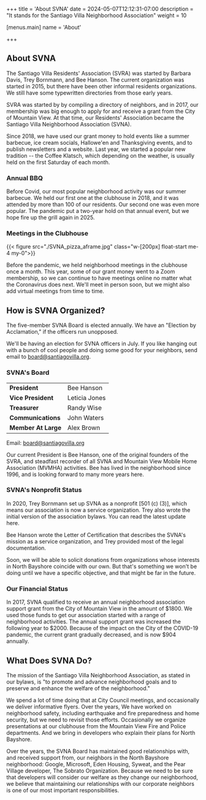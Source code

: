+++
title = 'About SVNA'
date = 2024-05-07T12:12:31-07:00
description = "It stands for the Santiago Villa Neighborhood Association"
weight = 10

[menus.main]
    name = 'About'

+++

## About SVNA

The Santiago Villa Residents' Association (SVRA) was started by Barbara Davis, Trey Bornmann, and Bee Hanson. The current organization was started in 2015, but there have been other informal residents organizations. We still have some typewritten directories from those early years.

SVRA was started by by compiling a directory of neighbors, and in 2017, our membership was big enough to apply for and receive a grant from the City of Mountain View. At that time, our Residents' Association became the Santiago Villa Neighborhood Association (SVNA).

Since 2018, we have used our grant money to hold events like a summer barbecue, ice cream socials, Hallowe'en and Thanksgiving events, and to publish newsletters and a website. Last year, we started a popular new tradition -- the Coffee Klatsch, which depending on the weather, is usually held on the first Saturday of each month. 

### Annual BBQ

Before Covid, our most popular neighborhood activity was our summer barbecue. We held our first one at the clubhouse in 2018, and it was attended by more than 100 of our residents. Our second one was even more popular. The pandemic put a two-year hold on that annual event, but we hope fire up the grill again in 2025.

### Meetings in the Clubhouse

{{< figure src="./SVNA_pizza_aframe.jpg" class="w-[200px] float-start me-4 my-0">}}

Before the pandemic, we held neighborhood meetings in the clubhouse once a month. This year, some of our grant money went to a Zoom membership, so we can continue to have meetings online no matter what the Coronavirus does next. We'll meet in person soon, but we might also add virtual meetings from time to time.

## How is SVNA Organized?

The five-member SVNA Board is elected annually. We have an "Election by Acclamation," if the officers run unopposed.

We'll be having an election for SVNA officers in July. If you like hanging out with a bunch of cool people and doing some good for your neighbors, send email to board@santiagovilla.org.

### SVNA's Board

|                        |               |
| ---------------------- | ------------- |
| **President**          | Bee Hanson    |
| **Vice President**     | Leticia Jones |
| **Treasurer**          | Randy Wise    |
| **Communications**     | John Waters   |
| **Member At Large**    | Alex Brown    |

Email: <board@santiagovilla.org>

Our current President is Bee Hanson, one of the original founders of the SVRA, and steadfast recorder of all SVNA and Mountain View Mobile Home Association (MVMHA) activities. Bee has lived in the neighborhood since 1996, and is looking forward to many more years here.

### SVNA's Nonprofit Status

In 2020, Trey Bornmann set up SVNA as a nonprofit \[501 (c) (3)], which means our association is now a service organization. Trey also wrote the initial version of the association bylaws. You can read the latest update here.

Bee Hanson wrote the Letter of Certification that describes the SVNA's mission as a service organization, and Trey provided most of the legal documentation.

Soon, we will be able to solicit donations from organizations whose interests in North Bayshore coincide with our own. But that's something we won't be doing until we have a specific objective, and that might be far in the future.

### Our Financial Status

In 2017, SVNA qualified to receive an annual neighborhood association support grant from the City of Mountain View in the amount of $1800. We used those funds to get our association started with a range of neighborhood activities. The annual support grant was increased the following year to $2000. Because of the impact on the City of the COVID-19 pandemic, the current grant gradually decreased, and is now $904 annually.

## What Does SVNA Do?

The mission of the Santiago Villa Neighborhood Association, as stated in our bylaws, is "to promote and advance neighborhood goals and to preserve and enhance the welfare of the neighborhood."

We spend a lot of time doing that at City Council meetings, and occasionally we deliver informative flyers. Over the years, We have worked on neighborhood safety, including earthquake and fire preparedness and home security, but we need to revisit those efforts. Occasionally we organize presentations at our clubhouse from the Mountain View Fire and Police departments. And we bring in developers who explain their plans for North Bayshore.

Over the years, the SVNA Board has maintained good relationships with, and received support from, our neighbors in the North Bayshore neighborhood: Google, Microsoft, Eden Housing, Syweat, and the Pear Village developer, The Sobrato Organization. Because we need to be sure that developers will consider our welfare as they change our neighborhood, we believe that maintaining our relationships with our corporate neighbors is one of our most important responsibilities.
